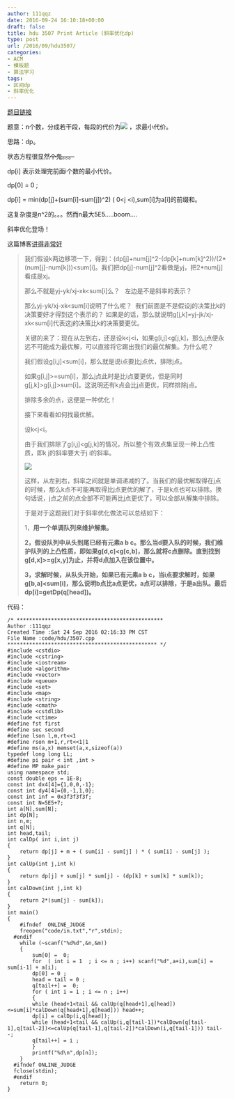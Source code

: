 ```yaml
---
author: 111qqz
date: 2016-09-24 16:10:18+00:00
draft: false
title: hdu 3507 Print Article (斜率优化dp)
type: post
url: /2016/09/hdu3507/
categories:
- ACM
- 模板题
- 算法学习
tags:
- 区间dp
- 斜率优化
---
```


[题目链接](http://acm.hdu.edu.cn/showproblem.php?pid=3507)

题意：n个数，分成若干段，每段的代价为![](http://acm.hdu.edu.cn/data/images/3507-1.jpg)
，求最小代价。

思路：dp。

状态方程很显然<del>个鬼。。。</del>

dp[i] 表示处理完前面i个数的最小代价。

dp[0] = 0 ;

dp[i] = min(dp[j]+(sum[i]-sum[j])^2) ( 0<j <i),sum[i]为a[i]的前缀和。

这复杂度是n^2的。。。然而n最大5E5.....boom....



斜率优化登场！

这篇博客[讲得非常好](http://www.cnblogs.com/ka200812/archive/2012/08/03/2621345.html)


<blockquote>我们假设k<j<i。如果在j的时候决策要比在k的时候决策好，那么也是就是dp[j]+M+(sum[i]-sum[j])^2<dp[k]+M+(sum[i]-sum[k])^2。(因为是最小花费嘛，所以优就是小于)

两边移项一下，得到：(dp[j]+num[j]^2-(dp[k]+num[k]^2))/(2*(num[j]-num[k]))<sum[i]。我们把dp[j]-num[j]^2看做是yj，把2*num[j]看成是xj。

那么不就是yj-yk/xj-xk<sum[i]么？   左边是不是斜率的表示？

那么yj-yk/xj-xk<sum[i]说明了什么呢？  我们前面是不是假设j的决策比k的决策要好才得到这个表示的？ 如果是的话，那么就说明g[j,k]=yj-jk/xj-xk<sum[i]代表这j的决策比k的决策要更优。



关键的来了：现在从左到右，还是设k<j<i，如果g[i,j]<g[j,k]，那么j点便永远不可能成为最优解，可以直接将它踢出我们的最优解集。为什么呢？

我们假设g[i,j]<sum[i]，那么就是说i点要比j点优，排除j点。

如果g[i,j]>=sum[i]，那么j点此时是比i点要更优，但是同时g[j,k]>g[i,j]>sum[i]。这说明还有k点会比j点更优，同样排除j点。

排除多余的点，这便是一种优化！



接下来看看如何找最优解。

设k<j<i。

由于我们排除了g[i,j]<g[j,k]的情况，所以整个有效点集呈现一种上凸性质，即k j的斜率要大于j i的斜率。

![](http://pic002.cnblogs.com/images/2012/239942/2012080311460934.jpg)


这样，从左到右，斜率之间就是单调递减的了。当我们的最优解取得在j点的时候，那么k点不可能再取得比j点更优的解了，于是k点也可以排除。换句话说，j点之前的点全部不可能再比j点更优了，可以全部从解集中排除。



于是对于这题我们对于斜率优化做法可以总结如下：

1，**用一个单调队列来维护解集。**

**2，假设队列中从头到尾已经有元素a b c。那么当d要入队的时候，我们维护队列的上凸性质，即如果g[d,c]<g[c,b]，那么就将c点删除。直到找到g[d,x]>=g[x,y]为止，并将d点加入在该位置中。**

**3，求解时候，从队头开始，如果已有元素a b c，当i点要求解时，如果g[b,a]<sum[i]，那么说明b点比a点更优，a点可以排除，于是a出队。最后dp[i]=getDp(q[head])。**</blockquote>




代码：

    
    /* ***********************************************
    Author :111qqz
    Created Time :Sat 24 Sep 2016 02:16:33 PM CST
    File Name :code/hdu/3507.cpp
    ************************************************ */
    #include <cstdio>
    #include <cstring>
    #include <iostream>
    #include <algorithm>
    #include <vector>
    #include <queue>
    #include <set>
    #include <map>
    #include <string>
    #include <cmath>
    #include <cstdlib>
    #include <ctime>
    #define fst first
    #define sec second
    #define lson l,m,rt<<1
    #define rson m+1,r,rt<<1|1
    #define ms(a,x) memset(a,x,sizeof(a))
    typedef long long LL;
    #define pi pair < int ,int >
    #define MP make_pair
    using namespace std;
    const double eps = 1E-8;
    const int dx4[4]={1,0,0,-1};
    const int dy4[4]={0,-1,1,0};
    const int inf = 0x3f3f3f3f;
    const int N=5E5+7;
    int a[N],sum[N];
    int dp[N];
    int n,m;
    int q[N];
    int head,tail;
    int calDp( int i,int j)
    {
        return dp[j] + m + ( sum[i] - sum[j] ) * ( sum[i] - sum[j] );
    }
    int calUp(int j,int k)
    {
        return dp[j] + sum[j] * sum[j] - (dp[k] + sum[k] * sum[k]);
    }
    int calDown(int j,int k)
    {
        return 2*(sum[j] - sum[k]);
    }
    int main()
    {
    	#ifndef  ONLINE_JUDGE 
    	freopen("code/in.txt","r",stdin);
      #endif
    	while (~scanf("%d%d",&n,&m))
    	{
    	    sum[0] =  0;
    	    for  ( int i = 1  ; i <= n ; i++) scanf("%d",a+i),sum[i] = sum[i-1] + a[i];
    	    dp[0] = 0 ;
    	    head = tail = 0 ;
    	    q[tail++] =  0;
    	    for ( int i = 1 ; i <= n ; i++)
    	    {
    		while (head+1<tail && calUp(q[head+1],q[head])<=sum[i]*calDown(q[head+1],q[head])) head++;
    		dp[i] = calDp(i,q[head]);
    		while (head+1<tail && calUp(i,q[tail-1])*calDown(q[tail-1],q[tail-2])<=calUp(q[tail-1],q[tail-2])*calDown(i,q[tail-1])) tail--;
    		q[tail++] = i ;
    	    }
    	    printf("%d\n",dp[n]);
    	}
      #ifndef ONLINE_JUDGE  
      fclose(stdin);
      #endif
        return 0;
    }
    



